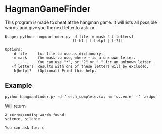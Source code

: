 # HagmanGameFinder

This program is made to cheat at the hangman game. 
It will lists all possible words, and give you the next letter to ask for.
```
Usage: python hangmanfinder.py -d file -m mask [-f letters]
                               [[-h] | [-help] | [-?]]

Options:
   -d file     txt file to use as dictionary.
   -m mask     The mask to use, where * is a unknown letter.
               You can use "*", or "?" or "." for an unknown letter.
   -f letters  Results with one of these letters will be excluded.
   -h|help|?   (Optional) Print this help.
```

## Example
```
python hangmanfinder.py -d french_complete.txt -m "s..en.e" -f "ardpu"
```
 Will return
```
2 corresponding words found:
science, silence

You can ask for: c
```
